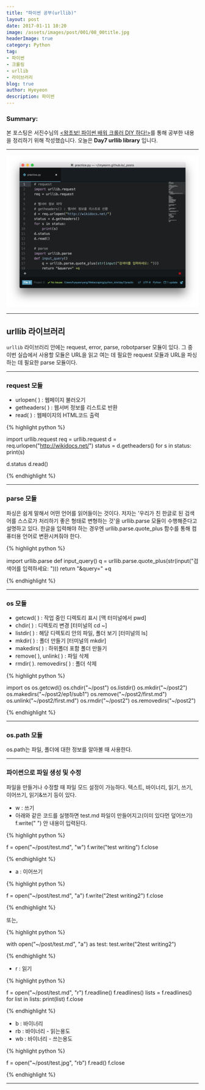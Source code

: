 ```yaml
---
title: "파이썬 공부(urllib)"
layout: post
date: 2017-01-11 10:20
image: /assets/images/post/001/08_00title.jpg
headerImage: true
category: Python
tag:
- 파이썬
- 크롤링
- urllib
- 라이브러리
blog: true
author: Hyeyeon
description: 파이썬
---
```


### Summary:

본 포스팅은 서진수님의 [<왕초보! 파이썬 배워 크롤러 DIY 하다!>](https://www.kyobobook.co.kr/product/detailViewKor.laf?mallGb=KOR&ejkGb=KOR&barcode=9791195484720&orderClick=JAj)를 통해 공부한 내용을 정리하기 위해 작성했습니다. 오늘은 **Day7 urllib library** 입니다.

---

![Overview](/assets/images/post/001/10_01.png)
<br>

---

## urllib 라이브러리

`urllib` 라이브러리 안에는 request, error, parse, robotparser 모듈이 있다. 그 중 이번 실습에서 사용할 모듈은 URL을 읽고 여는 데 필요한 request 모듈과 URL을 파싱하는 데 필요한 parse 모듈이다.

---

### request 모듈

* urlopen( ) : 웹페이지 불러오기
* getheaders( ) : 웹서버 정보를 리스트로 반환
* read( ) : 웹페이지의 HTML코드 출력

{% highlight python %}

import urllib.request
req = urllib.request
d = req.urlopen("http://wikidocs.net/")
status = d.getheaders()
for s in status:
    print(s)

d.status
d.read()

{% endhighlight %}


---

### parse 모듈

파싱은 쉽게 말해서 어떤 언어를 읽어들이는 것이다. 저자는 '우리가 친 한글로 된 검색어를 스스로가 처리하기 좋은 형태로 변형하는 것'을 urllib.parse 모듈이 수행해준다고 설명하고 있다. 한글을 입력해야 하는 경우엔 urllib.parse.quote_plus 함수를 통해 컴퓨터용 언어로 변환시켜줘야 한다.

{% highlight python %}

import urllib.parse
def input_query()
    q = urllib.parse.quote_plus(str(input("검색어를 입력하세요: ")))
    return "&query=" +q

{% endhighlight %}


---

### os 모듈

* getcwd( ) : 작업 중인 디렉토리 표시 [맥 터미널에서 pwd]
* chdir( ) : 디렉토리 변경 [터미널의 cd ~]
* listdir( ) : 해당 디렉토리 안의 파일, 폴더 보기 [터미널의 ls]
* mkdir( ) : 폴더 만들기 [터미널의 mkdir]
* makedirs( ) : 하위폴더 포함 폴더 만들기
* remove( ), unlink( ) : 파일 삭제
* rmdir( ). removedirs( ) : 폴더 삭제

{% highlight python %}

import os
os.getcwd()
os.chdir("~/post")
os.listdir()
os.mkdir("~/post2")
os.makedirs("~/post2/ep1/sub1")
os.remove("~/post2/first.md")
os.unlink("~/post2/first.md")
os.rmdir("~/post2")
os.removedirs("~/post2")

{% endhighlight %}

---

### os.path 모듈

os.path는 파일, 폴더에 대한 정보를 알아볼 때 사용한다.

---

### 파이썬으로 파일 생성 및 수정

파일을 만들거나 수정할 때 파일 모드 설정이 가능하다. 텍스트, 바이너리, 읽기, 쓰기, 이어쓰기, 읽기&쓰기 등이 있다.

* w : 쓰기
* 아래와 같은 코드를 실행하면 test.md 파일이 만들어지고(이미 있다먼 덮어쓰기) f.write(" ") 안 내용이 입력된다.

{% highlight python %}

f = open("~/post/test.md", "w")
f.write("test writing")
f.close

{% endhighlight %}

* a : 이어쓰기

{% highlight python %}

f = open("~/post/test.md", "a")
f.write("2test writing2")
f.close

{% endhighlight %}

또는,

{% highlight python %}

with open("~/post/test.md", "a") as test:
    test.write("2test writing2")

{% endhighlight %}

* r : 읽기

{% highlight python %}

f = open("~/post/test.md", "r")
f.readline()
f.readlines()
lists = f.readlines()
  for list in lists:
    print(list)
f.close

{% endhighlight %}

* b : 바이너리
* rb : 바이너리 - 읽는용도
* wb : 바이너리 - 쓰는용도

{% highlight python %}

f = open("~/post/test.jpg", "rb")
f.read()
f.close

{% endhighlight %}

---

